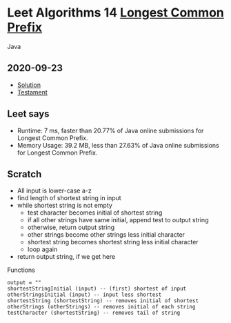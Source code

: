 


# Leet Algorithms 14 [Longest Common Prefix](https://leetcode.com/problems/longest-common-prefix)
Java


## 2020-09-23
* [Solution](Solution.java)
* [Testament](Testament.java)


## Leet says
* Runtime: 7 ms, faster than 20.77% of Java online submissions for Longest Common Prefix.
* Memory Usage: 39.2 MB, less than 27.63% of Java online submissions for Longest Common Prefix.


## Scratch
* All input is lower-case a-z
* find length of shortest string in input
* while shortest string is not empty
    * test character becomes initial of shortest string
    * if all other strings have same initial, append test to output string
    * otherwise, return output string
    * other strings become other strings less initial character
    * shortest string becomes shortest string less initial character
    * loop again
* return output string, if we get here

Functions

    output = ""
    shortestStringInitial (input) -- (first) shortest of input
    otherStringsInitial (input) -- input less shortest
    shortestString (shortestString) -- removes initial of shortest
    otherStrings (otherStrings) -- removes initial of each string
    testCharacter (shortestString) -- removes tail of string
